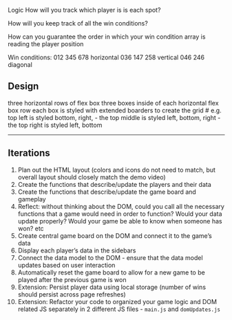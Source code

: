Logic
How will you track which player is is each spot?


How will you keep track of all the win conditions?

  

How can you guarantee the order in which your win condition array is reading the player position



Win conditions:
012 345 678 horizontal 
036 147 258 vertical 
046 246 diagonal 

## Design 
three horizontal rows of flex box 
three boxes inside of each horizontal flex box row 
each box is styled with extended boarders to create the grid # 
	e.g. top left is styled bottom, right, - the top middle is styled left, bottom, right - the top right is styled left, bottom

---
## Iterations

1. Plan out the HTML layout (colors and icons do not need to match, but overall layout should closely match the demo video)
2. Create the functions that describe/update the players and their data
3. Create the functions that describe/update the game board and gameplay
4. Reflect: without thinking about the DOM, could you call all the necessary functions that a game would need in order to function? Would your data update properly? Would your game be able to know when someone has won? etc
5. Create central game board on the DOM and connect it to the game’s data
6. Display each player’s data in the sidebars
7. Connect the data model to the DOM - ensure that the data model updates based on user interaction
8. Automatically reset the game board to allow for a new game to be played after the previous game is won
9. Extension: Persist player data using local storage (number of wins should persist across page refreshes)
10. Extension: Refactor your code to organized your game logic and DOM related JS separately in 2 different JS files - `main.js` and `domUpdates.js`